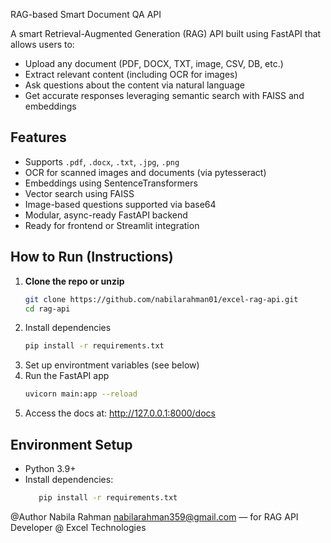RAG-based Smart Document QA API

A smart Retrieval-Augmented Generation (RAG) API built using FastAPI that allows users to:
- Upload any document (PDF, DOCX, TXT, image, CSV, DB, etc.)
- Extract relevant content (including OCR for images)
- Ask questions about the content via natural language
- Get accurate responses leveraging semantic search with FAISS and embeddings


## Features

-  Supports `.pdf`, `.docx`, `.txt`, `.jpg`, `.png`
-  OCR for scanned images and documents (via pytesseract)
-  Embeddings using SentenceTransformers
-  Vector search using FAISS
-  Image-based questions supported via base64
-  Modular, async-ready FastAPI backend
-  Ready for frontend or Streamlit integration


## How to Run (Instructions)

1. **Clone the repo or unzip**
   ```bash
   git clone https://github.com/nabilarahman01/excel-rag-api.git
   cd rag-api
2. Install dependencies
    ```bash
    pip install -r requirements.txt
3. Set up environtment variables (see below)
4. Run the FastAPI app
    ```bash
   uvicorn main:app --reload
5. Access the docs at:
    http://127.0.0.1:8000/docs

## Environment Setup
- Python 3.9+
- Install dependencies:
  ```bash
     pip install -r requirements.txt


@Author
Nabila Rahman
nabilarahman359@gmail.com
— for RAG API Developer @ Excel Technologies
  
